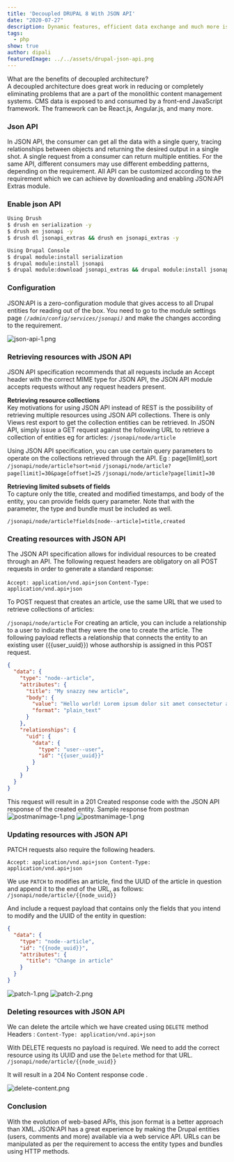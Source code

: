 ```yaml
---
title: 'Decoupled DRUPAL 8 With JSON API'
date: "2020-07-27"
description: Dynamic features, efficient data exchange and much more is the result of decoupled Drupal 8 with JSON API
tags:
  - php
show: true
author: dipali
featuredImage: ../../assets/drupal-json-api.png
---
```

What are the benefits of decoupled architecture?  
A decoupled architecture does great work in reducing or completely eliminating problems that are a part of the monolithic content management systems.
CMS data is exposed to and consumed by a front-end JavaScript framework. The framework can be React.js, Angular.js, and many more.

### Json API
In JSON API, the consumer can get all the data with a single query, tracing relationships between objects and returning the desired output in a single shot.
A single request from a consumer can return multiple entities. For the same API, different consumers may use different embedding patterns, depending on the requirement.
All API can be customized according to the requirement which we can achieve by downloading and enabling JSON:API Extras module.

### Enable json API
```BASH
Using Drush
$ drush en serialization -y
$ drush en jsonapi -y
$ drush dl jsonapi_extras && drush en jsonapi_extras -y

Using Drupal Console
$ drupal module:install serialization
$ drupal module:install jsonapi
$ drupal module:download jsonapi_extras && drupal module:install jsonapi_extras
```

### Configuration

JSON:API is a zero-configuration module that gives access to all Drupal entities for reading out of the box.
You need to go to the module settings page *`(/admin/config/services/jsonapi)`* and make the changes according to the requirement.

![json-api-1.png](./json-api-1.png)

### Retrieving resources with JSON API

JSON API specification recommends that all requests include an Accept header with the correct MIME type for JSON API, 
the JSON API module accepts requests without any request headers present.

**Retrieving resource collections**  
Key motivations for using JSON API instead of REST is the possibility of retrieving multiple resources using JSON API collections. 
There is only Views rest export to get the collection entities can be retrieved. In JSON API, simply issue a GET request against the following URL to retrieve a collection of entities eg for articles:
`/jsonapi/node/article`

Using JSON API specification, you can use certain query parameters to operate on the collections retrieved through the API. 
Eg :  page[limlit],sort
`/jsonapi/node/article?sort=nid`
`/jsonapi/node/article?page[limit]=30&page[offset]=25`
`/jsonapi/node/article?page[limit]=30`

**Retrieving limited subsets of fields**  
To capture only the title, created and modified timestamps, and body of the entity, you can provide fields query parameter.
Note that with the parameter, the type and bundle must be included as well.

`/jsonapi/node/article?fields[node--article]=title,created`

### Creating resources with JSON API
The JSON API specification allows for individual resources to be created through an API.
The following request headers are obligatory on all POST requests in order to generate a standard response:

`Accept: application/vnd.api+json`
`Content-Type: application/vnd.api+json`

To POST request that creates an article, use the same URL that we used to retrieve collections of articles:

`/jsonapi/node/article`
For creating an article, you can include a relationship to a user to indicate that they were the one to create the article.
The following payload reflects a relationship that connects the entity to an existing user ({{user_uuid}}) 
whose authorship is assigned in this POST request.

```JSON
{
  "data": {
    "type": "node--article",
    "attributes": {
      "title": "My snazzy new article",
      "body": {
        "value": "Hello world! Lorem ipsum dolor sit amet consectetur adipiscing elit",
        "format": "plain_text"
      }
    },
    "relationships": {
      "uid": {
        "data": {
          "type": "user--user",
          "id": "{{user_uuid}}"
        }
      }
    }
  }
}
```

This request will result in a 201 Created response code with the JSON API response of the created entity.
Sample response from postman
![postmanimage-1.png](./postmanimage-1.png)
![postmanimage-1.png](./postmanimage-2.png)


### Updating resources with JSON API

PATCH requests also require the following headers.

`Accept: application/vnd.api+json
Content-Type: application/vnd.api+json`

We use `PATCH` to modifies an article, find the UUID of the article in question and append it to the end of the 
URL, as follows:
`/jsonapi/node/article/{{node_uuid}}`

And include a request payload that contains only the fields that you intend to modify and the UUID of the entity in question:
```JSON
{
  "data": {
    "type": "node--article",
    "id": "{{node_uuid}}",
    "attributes": {
      "title": "Change in article"
    }
  }
}
```

![patch-1.png](./patch-1.png)
![patch-2.png](./patch-2.png)


### Deleting resources with JSON API

We can delete the artcile which we have created using `DELETE` method
Headers :
`Content-Type: application/vnd.api+json`

With DELETE requests no payload is required. We need to add the correct resource using its UUID and use the `Delete` method for that URL.
`/jsonapi/node/article/{{node_uuid}}`

It will result in a 204 No Content response code .

![delete-content.png](./delete-content.png)

### Conclusion

With the evolution of web-based APIs, this json format is a better approach than XML. 
JSON:API has a great experience by making the Drupal entities (users, comments and more) available via a web service API. 
URLs can be manipulated as per the requirement to access the entity types and bundles using HTTP methods.
